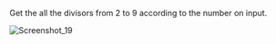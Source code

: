 Get the all the divisors from 2 to 9 according to the number on input.

![Screenshot_19](https://user-images.githubusercontent.com/73653212/119246882-8142f880-bb5b-11eb-92a9-923a1aae8665.png)